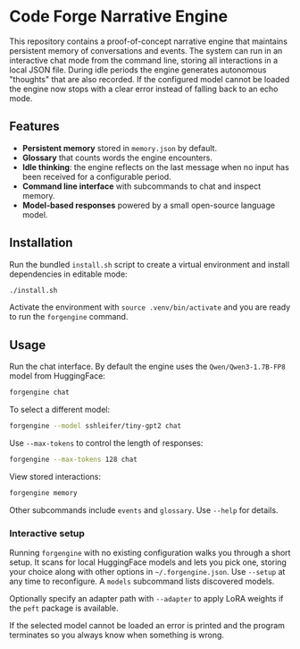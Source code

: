 # Code Forge Narrative Engine

This repository contains a proof-of-concept narrative engine that maintains
persistent memory of conversations and events. The system can run in an
interactive chat mode from the command line, storing all interactions in a
local JSON file. During idle periods the engine generates autonomous
"thoughts" that are also recorded. If the configured model cannot be loaded the
engine now stops with a clear error instead of falling back to an echo mode.

## Features

- **Persistent memory** stored in `memory.json` by default.
- **Glossary** that counts words the engine encounters.
- **Idle thinking**: the engine reflects on the last message when no input has
  been received for a configurable period.
- **Command line interface** with subcommands to chat and inspect memory.
- **Model-based responses** powered by a small open-source language model.

## Installation

Run the bundled `install.sh` script to create a virtual environment and install
dependencies in editable mode:

```bash
./install.sh
```

Activate the environment with `source .venv/bin/activate` and you are ready to
run the `forgengine` command.

## Usage

Run the chat interface. By default the engine uses the
`Qwen/Qwen3-1.7B-FP8`
model from HuggingFace:

```bash
forgengine chat
```

To select a different model:

```bash
forgengine --model sshleifer/tiny-gpt2 chat
```

Use `--max-tokens` to control the length of responses:

```bash
forgengine --max-tokens 128 chat
```

View stored interactions:

```bash
forgengine memory
```

Other subcommands include `events` and `glossary`. Use `--help` for details.

### Interactive setup

Running `forgengine` with no existing configuration walks you through a short
setup. It scans for local HuggingFace models and lets you pick one, storing your
choice along with other options in `~/.forgengine.json`. Use `--setup` at any
time to reconfigure. A `models` subcommand lists discovered models.

Optionally specify an adapter path with `--adapter` to apply LoRA weights if the
`peft` package is available.

If the selected model cannot be loaded an error is printed and the program
terminates so you always know when something is wrong.

